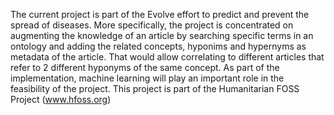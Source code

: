 The current project is part of the Evolve effort to predict and prevent the spread of diseases. More specifically, the project is concentrated on augmenting the knowledge of an article by searching specific terms in an ontology and adding the related concepts, hyponims and hypernyms as metadata of the article. That would allow correlating to different articles that refer to 2 different hyponyms of the same concept. As part of the implementation, machine learning will play an important role in the feasibility of the project. This project is part of the Humanitarian FOSS Project (www.hfoss.org)